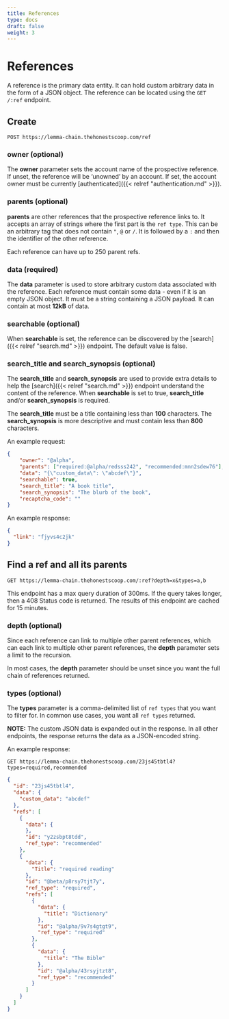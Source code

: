 ```yaml
---
title: References
type: docs
draft: false
weight: 3
---
```



# **References**

A reference is the primary data entity. It can hold custom arbitrary data in the form of a JSON object. The reference can be located using the `GET /:ref` endpoint.

## **Create**

`POST https://lemma-chain.thehonestscoop.com/ref`


### **owner**  (optional)

The **owner** parameter sets the account name of the prospective reference. If unset, the reference will be &lsquo;unowned&rsquo; by an account. If set, the account owner must be currently [authenticated]({{< relref "authentication.md" >}}).

### **parents**  (optional)

**parents** are other references that the prospective reference links to. It accepts an array of strings where the first part is the `ref type`. This can be an arbitrary tag that does not contain `"`, `@` or `/`. It is followed by a `:` and then the identifier of the other reference.

Each reference can have up to 250 parent refs.

### **data**  (required)

The **data** parameter is used to store arbitrary custom data associated with the reference. Each reference must contain some data - even if it is an empty JSON object. It must be a string containing a JSON payload. It can contain at most **12kB** of data.

### **searchable**  (optional)

When **searchable** is set, the reference can be discovered by the [search]({{< relref "search.md" >}}) endpoint. The default value is false.


### **search_title** and  **search_synopsis** (optional)

The **search_title** and **search_synopsis** are used to provide extra details to help the [search]({{< relref "search.md" >}}) endpoint understand the content of the reference. When **searchable** is set to true, **search_title** and/or **search_synopsis** is required.

The **search_title** must be a title containing less than **100** characters. The **search_synopsis** is more descriptive and must contain less than **800** characters.

An example request:

```json
{
	"owner": "@alpha",
	"parents": ["required:@alpha/redsss242", "recommended:mnn2sdew76"],
	"data": "{\"custom_data\": \"abcdef\"}",
	"searchable": true,
	"search_title": "A book title",
	"search_synopsis": "The blurb of the book",
	"recaptcha_code": ""
}
```

An example response:

```json
{
  "link": "fjyvs4c2jk"
}
```

## **Find a ref and all its parents**

`GET https://lemma-chain.thehonestscoop.com/:ref?depth=x&types=a,b`

This endpoint has a max query duration of 300ms. If the query takes longer, then a 408 Status code is returned. The results of this endpoint are cached for 15 minutes.


### **depth**  (optional)

Since each reference can link to multiple other parent references, which can each link to multiple other parent references, the **depth** parameter sets a limit to the recursion.

In most cases, the **depth** parameter should be unset since you want the full chain of references returned.

### **types**  (optional)

The **types** parameter is a comma-delimited list of `ref types` that you want to filter for. In common use cases, you want all `ref types` returned.

**NOTE:** The custom JSON data is expanded out in the response. In all other endpoints, the response returns the data as a JSON-encoded string.

An example response:

`GET https://lemma-chain.thehonestscoop.com/23js45tbtl4?types=required,recommended`

```json
{
  "id": "23js45tbtl4",
  "data": {
    "custom_data": "abcdef"
  },
  "refs": [
    {
      "data": {
      },
      "id": "y2zsbpt8tdd",
      "ref_type": "recommended"
    },
    {
      "data": {
        "Title": "required reading"
      },
      "id": "@beta/p8rsy7tjt7y",
      "ref_type": "required",
      "refs": [
        {
          "data": {
            "title": "Dictionary"
          },
          "id": "@alpha/9v7s4gtgt9",
          "ref_type": "required"
        },
        {
          "data": {
            "title": "The Bible"
          },
          "id": "@alpha/43rsyjtzt8",
          "ref_type": "recommended"
        }
      ]
    }
  ]
}
```